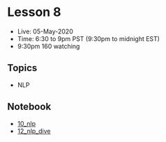 # Lesson 8

- Live:  05-May-2020
- Time: 6:30 to 9pm PST  (9:30pm to midnight EST)
- 9:30pm 160 watching
 
## Topics
- NLP

## Notebook
- [10_nlp](https://github.com/fastai/fastbook/blob/master/10_nlp.ipynb)
- [12_nlp_dive](https://github.com/fastai/fastbook/blob/master/12_nlp_dive.ipynb)
